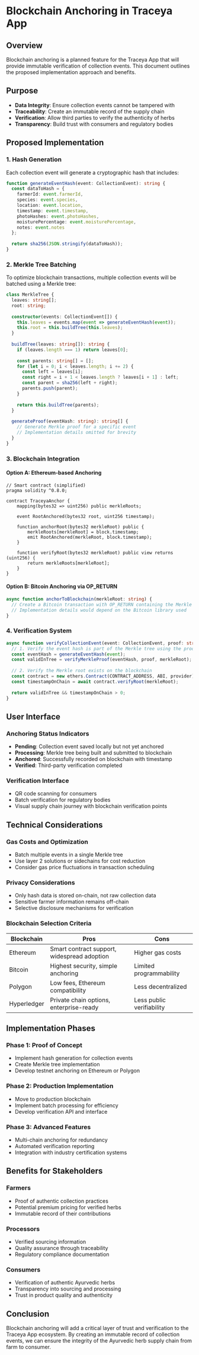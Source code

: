 # Blockchain Anchoring in Traceya App

## Overview

Blockchain anchoring is a planned feature for the Traceya App that will provide immutable verification of collection events. This document outlines the proposed implementation approach and benefits.

## Purpose

- **Data Integrity**: Ensure collection events cannot be tampered with
- **Traceability**: Create an immutable record of the supply chain
- **Verification**: Allow third parties to verify the authenticity of herbs
- **Transparency**: Build trust with consumers and regulatory bodies

## Proposed Implementation

### 1. Hash Generation

Each collection event will generate a cryptographic hash that includes:

```typescript
function generateEventHash(event: CollectionEvent): string {
  const dataToHash = {
    farmerId: event.farmerId,
    species: event.species,
    location: event.location,
    timestamp: event.timestamp,
    photoHashes: event.photoHashes,
    moisturePercentage: event.moisturePercentage,
    notes: event.notes
  };
  
  return sha256(JSON.stringify(dataToHash));
}
```

### 2. Merkle Tree Batching

To optimize blockchain transactions, multiple collection events will be batched using a Merkle tree:

```typescript
class MerkleTree {
  leaves: string[];
  root: string;
  
  constructor(events: CollectionEvent[]) {
    this.leaves = events.map(event => generateEventHash(event));
    this.root = this.buildTree(this.leaves);
  }
  
  buildTree(leaves: string[]): string {
    if (leaves.length === 1) return leaves[0];
    
    const parents: string[] = [];
    for (let i = 0; i < leaves.length; i += 2) {
      const left = leaves[i];
      const right = i + 1 < leaves.length ? leaves[i + 1] : left;
      const parent = sha256(left + right);
      parents.push(parent);
    }
    
    return this.buildTree(parents);
  }
  
  generateProof(eventHash: string): string[] {
    // Generate Merkle proof for a specific event
    // Implementation details omitted for brevity
  }
}
```

### 3. Blockchain Integration

#### Option A: Ethereum-based Anchoring

```solidity
// Smart contract (simplified)
pragma solidity ^0.8.0;

contract TraceyaAnchor {
    mapping(bytes32 => uint256) public merkleRoots;
    
    event RootAnchored(bytes32 root, uint256 timestamp);
    
    function anchorRoot(bytes32 merkleRoot) public {
        merkleRoots[merkleRoot] = block.timestamp;
        emit RootAnchored(merkleRoot, block.timestamp);
    }
    
    function verifyRoot(bytes32 merkleRoot) public view returns (uint256) {
        return merkleRoots[merkleRoot];
    }
}
```

#### Option B: Bitcoin Anchoring via OP_RETURN

```typescript
async function anchorToBlockchain(merkleRoot: string) {
  // Create a Bitcoin transaction with OP_RETURN containing the Merkle root
  // Implementation details would depend on the Bitcoin library used
}
```

### 4. Verification System

```typescript
async function verifyCollectionEvent(event: CollectionEvent, proof: string[], merkleRoot: string): Promise<boolean> {
  // 1. Verify the event hash is part of the Merkle tree using the proof
  const eventHash = generateEventHash(event);
  const validInTree = verifyMerkleProof(eventHash, proof, merkleRoot);
  
  // 2. Verify the Merkle root exists on the blockchain
  const contract = new ethers.Contract(CONTRACT_ADDRESS, ABI, provider);
  const timestampOnChain = await contract.verifyRoot(merkleRoot);
  
  return validInTree && timestampOnChain > 0;
}
```

## User Interface

### Anchoring Status Indicators

- **Pending**: Collection event saved locally but not yet anchored
- **Processing**: Merkle tree being built and submitted to blockchain
- **Anchored**: Successfully recorded on blockchain with timestamp
- **Verified**: Third-party verification completed

### Verification Interface

- QR code scanning for consumers
- Batch verification for regulatory bodies
- Visual supply chain journey with blockchain verification points

## Technical Considerations

### Gas Costs and Optimization

- Batch multiple events in a single Merkle tree
- Use layer 2 solutions or sidechains for cost reduction
- Consider gas price fluctuations in transaction scheduling

### Privacy Considerations

- Only hash data is stored on-chain, not raw collection data
- Sensitive farmer information remains off-chain
- Selective disclosure mechanisms for verification

### Blockchain Selection Criteria

| Blockchain | Pros | Cons |
|------------|------|------|
| Ethereum | Smart contract support, widespread adoption | Higher gas costs |
| Bitcoin | Highest security, simple anchoring | Limited programmability |
| Polygon | Low fees, Ethereum compatibility | Less decentralized |
| Hyperledger | Private chain options, enterprise-ready | Less public verifiability |

## Implementation Phases

### Phase 1: Proof of Concept

- Implement hash generation for collection events
- Create Merkle tree implementation
- Develop testnet anchoring on Ethereum or Polygon

### Phase 2: Production Implementation

- Move to production blockchain
- Implement batch processing for efficiency
- Develop verification API and interface

### Phase 3: Advanced Features

- Multi-chain anchoring for redundancy
- Automated verification reporting
- Integration with industry certification systems

## Benefits for Stakeholders

### Farmers

- Proof of authentic collection practices
- Potential premium pricing for verified herbs
- Immutable record of their contributions

### Processors

- Verified sourcing information
- Quality assurance through traceability
- Regulatory compliance documentation

### Consumers

- Verification of authentic Ayurvedic herbs
- Transparency into sourcing and processing
- Trust in product quality and authenticity

## Conclusion

Blockchain anchoring will add a critical layer of trust and verification to the Traceya App ecosystem. By creating an immutable record of collection events, we can ensure the integrity of the Ayurvedic herb supply chain from farm to consumer.